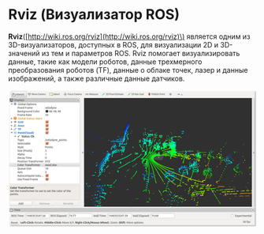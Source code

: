 # Rviz \(Визуализатор ROS\)

**Rviz**\([http://wiki.ros.org/rviz](http://wiki.ros.org/rviz)\) является одним из 3D-визуализаторов, доступных в ROS, для визуализации 2D и 3D-значений из тем и параметров ROS. Rviz помогает визуализировать данные, такие как модели роботов, данные трехмерного преобразования роботов \(TF\), данные о облаке точек, лазер и данные изображений, а также различные данные датчиков.

![&#x420;&#x438;&#x441;&#x443;&#x43D;&#x43E;&#x43A; 10: &#x414;&#x430;&#x43D;&#x43D;&#x44B;&#x435; &#x43E;&#x431;&#x43B;&#x430;&#x43A;&#x430; &#x442;&#x43E;&#x447;&#x435;&#x43A;, &#x432;&#x438;&#x437;&#x443;&#x430;&#x43B;&#x438;&#x437;&#x438;&#x440;&#x43E;&#x432;&#x430;&#x43D;&#x43D;&#x44B;&#x435; &#x432; Rviz](../../.gitbook/assets/image%20%2830%29.png)



